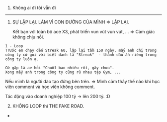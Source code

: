 1. Không ai đi tôi vẫn đi 

---

1. SỰ LẶP LẠI. LÀM VÌ CON ĐƯỜNG CỦA MÌNH => LẶP LẠI. 
   
   Kết bạn với toàn bộ ace X3, phát triển vun vút vun vút, ... 
   => Cảm giác không chịu nổi. 

```
1 - Loop 
Trước em chạy đến Streak 60, lặp lại tầm 150 ngày, mấy anh chị trong công ty cứ gọi với biệt danh là "Streak"  - thành dấu ấn riêng trong công ty luôn ạ. 

Cứ gặp là ae hỏi "Chuỗi bao nhiêu rồi, gãy chưa". 
Xong mấy anh trong công ty cũng rủ nhau tập Gym, ...
```


Nếu mình là người đào tạo đứng bên trên. 
=> Mình cảm thấy thế nào khi học viên comment và học viên không comment. 

Tác động vào doanh nghiệp 100 tỷ -> lên 200 tỷ. :D 


2. KHÔNG LOOP thì THE FAKE ROAD. 
- 